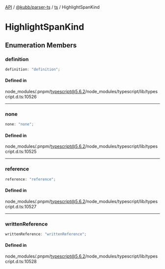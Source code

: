 [API](../../../../../packages.md) / [@kubb/parser-ts](../../../index.md) / [ts](../index.md) / HighlightSpanKind

# HighlightSpanKind

## Enumeration Members

### definition

```ts
definition: "definition";
```

#### Defined in

node\_modules/.pnpm/typescript@5.6.2/node\_modules/typescript/lib/typescript.d.ts:10526

***

### none

```ts
none: "none";
```

#### Defined in

node\_modules/.pnpm/typescript@5.6.2/node\_modules/typescript/lib/typescript.d.ts:10525

***

### reference

```ts
reference: "reference";
```

#### Defined in

node\_modules/.pnpm/typescript@5.6.2/node\_modules/typescript/lib/typescript.d.ts:10527

***

### writtenReference

```ts
writtenReference: "writtenReference";
```

#### Defined in

node\_modules/.pnpm/typescript@5.6.2/node\_modules/typescript/lib/typescript.d.ts:10528
